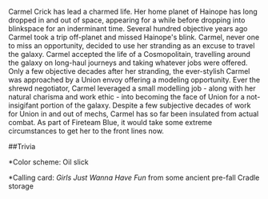 Carmel Crick has lead a charmed life. Her home planet of Hainope has long dropped in and out of space, appearing for a while before dropping into blinkspace for an inderminant time. Several hundred objective years ago Carmel took a trip off-planet and missed Hainope's blink. Carmel, never one to miss an opportunity, decided to use her stranding as an excuse to travel the galaxy.
Carmel accepted the life of a Cosmopolitain, travelling around the galaxy on long-haul journeys and taking whatever jobs were offered. Only a few objective decades after her stranding, the ever-stylish Carmel was approached by a Union envoy offering a modeling opportunity. Ever the shrewd negotiator, Carmel leveraged a small modelling job - along with her natural charisma and work ethic - into becoming the face of Union for a not-insigifant portion of the galaxy.
Despite a few subjective decades of work for Union in and out of mechs, Carmel has so far been insulated from actual combat. As part of Fireteam Blue, it would take some extreme circumstances to get her to the front lines now.

##Trivia

*Color scheme: Oil slick

*Calling card: *Girls Just Wanna Have Fun* from some ancient pre-fall Cradle storage